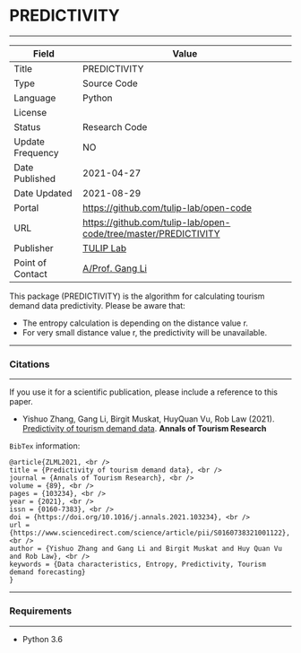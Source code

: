 # PREDICTIVITY
---

| Field | Value |
| --- | --- |
| Title | PREDICTIVITY |
| Type | Source Code |
| Language | Python |
| License |   |
| Status | Research Code |
| Update Frequency | NO |
| Date Published | 2021-04-27  |
| Date Updated |  2021-08-29 |
| Portal | https://github.com/tulip-lab/open-code |
| URL | https://github.com/tulip-lab/open-code/tree/master/PREDICTIVITY|
| Publisher |[TULIP Lab](http://www.tulip.org.au/) |
| Point of Contact |[A/Prof. Gang Li](https://github.com/tuliplab) |

This package (PREDICTIVITY) is the algorithm for calculating tourism demand data predictivity. Please be aware that:

* The entropy calculation is depending on the distance value r.
* For very small distance value r, the predictivity will be unavailable.

---
### Citations
---

If you use it for a scientific publication, please include a reference to this paper.

* Yishuo Zhang, Gang Li, Birgit Muskat, HuyQuan Vu,  Rob Law (2021). [Predictivity of tourism demand data](https://doi.org/10.1016/j.annals.2021.103234). **Annals of Tourism Research**


`BibTex` information:

    @article{ZLML2021, <br />
    title = {Predictivity of tourism demand data}, <br />
	journal = {Annals of Tourism Research}, <br />
	volume = {89}, <br />
    pages = {103234}, <br />
	year = {2021}, <br />
	issn = {0160-7383}, <br />
	doi = {https://doi.org/10.1016/j.annals.2021.103234}, <br />
	url = {https://www.sciencedirect.com/science/article/pii/S0160738321001122}, <br />
	author = {Yishuo Zhang and Gang Li and Birgit Muskat and Huy Quan Vu and Rob Law}, <br />
	keywords = {Data characteristics, Entropy, Predictivity, Tourism demand forecasting}   
    }

---
###  Requirements
---

* Python 3.6





